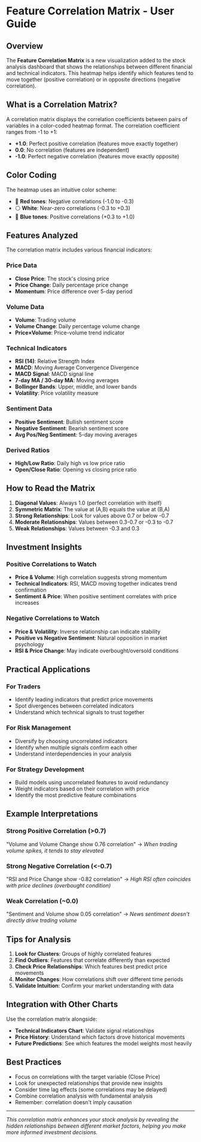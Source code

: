 # Feature Correlation Matrix - User Guide

## Overview

The **Feature Correlation Matrix** is a new visualization added to the stock analysis dashboard that shows the relationships between different financial and technical indicators. This heatmap helps identify which features tend to move together (positive correlation) or in opposite directions (negative correlation).

## What is a Correlation Matrix?

A correlation matrix displays the correlation coefficients between pairs of variables in a color-coded heatmap format. The correlation coefficient ranges from -1 to +1:

- **+1.0**: Perfect positive correlation (features move exactly together)
- **0.0**: No correlation (features are independent)
- **-1.0**: Perfect negative correlation (features move exactly opposite)

## Color Coding

The heatmap uses an intuitive color scheme:

- 🔴 **Red tones**: Negative correlations (-1.0 to -0.3)
- ⚪ **White**: Near-zero correlations (-0.3 to +0.3)
- 🔵 **Blue tones**: Positive correlations (+0.3 to +1.0)

## Features Analyzed

The correlation matrix includes various financial indicators:

### Price Data
- **Close Price**: The stock's closing price
- **Price Change**: Daily percentage price change
- **Momentum**: Price difference over 5-day period

### Volume Data
- **Volume**: Trading volume
- **Volume Change**: Daily percentage volume change
- **Price×Volume**: Price-volume trend indicator

### Technical Indicators
- **RSI (14)**: Relative Strength Index
- **MACD**: Moving Average Convergence Divergence
- **MACD Signal**: MACD signal line
- **7-day MA / 30-day MA**: Moving averages
- **Bollinger Bands**: Upper, middle, and lower bands
- **Volatility**: Price volatility measure

### Sentiment Data
- **Positive Sentiment**: Bullish sentiment score
- **Negative Sentiment**: Bearish sentiment score
- **Avg Pos/Neg Sentiment**: 5-day moving averages

### Derived Ratios
- **High/Low Ratio**: Daily high vs low price ratio
- **Open/Close Ratio**: Opening vs closing price ratio

## How to Read the Matrix

1. **Diagonal Values**: Always 1.0 (perfect correlation with itself)
2. **Symmetric Matrix**: The value at (A,B) equals the value at (B,A)
3. **Strong Relationships**: Look for values above 0.7 or below -0.7
4. **Moderate Relationships**: Values between 0.3-0.7 or -0.3 to -0.7
5. **Weak Relationships**: Values between -0.3 and 0.3

## Investment Insights

### Positive Correlations to Watch
- **Price & Volume**: High correlation suggests strong momentum
- **Technical Indicators**: RSI, MACD moving together indicates trend confirmation
- **Sentiment & Price**: When positive sentiment correlates with price increases

### Negative Correlations to Watch
- **Price & Volatility**: Inverse relationship can indicate stability
- **Positive vs Negative Sentiment**: Natural opposition in market psychology
- **RSI & Price Change**: May indicate overbought/oversold conditions

## Practical Applications

### For Traders
- Identify leading indicators that predict price movements
- Spot divergences between correlated indicators
- Understand which technical signals to trust together

### For Risk Management
- Diversify by choosing uncorrelated indicators
- Identify when multiple signals confirm each other
- Understand interdependencies in your analysis

### For Strategy Development
- Build models using uncorrelated features to avoid redundancy
- Weight indicators based on their correlation with price
- Identify the most predictive feature combinations

## Example Interpretations

### Strong Positive Correlation (>0.7)
"Volume and Volume Change show 0.76 correlation"
→ *When trading volume spikes, it tends to stay elevated*

### Strong Negative Correlation (<-0.7)
"RSI and Price Change show -0.82 correlation"
→ *High RSI often coincides with price declines (overbought condition)*

### Weak Correlation (~0.0)
"Sentiment and Volume show 0.05 correlation"
→ *News sentiment doesn't directly drive trading volume*

## Tips for Analysis

1. **Look for Clusters**: Groups of highly correlated features
2. **Find Outliers**: Features that correlate differently than expected
3. **Check Price Relationships**: Which features best predict price movements
4. **Monitor Changes**: How correlations shift over different time periods
5. **Validate Intuition**: Confirm your market understanding with data

## Integration with Other Charts

Use the correlation matrix alongside:
- **Technical Indicators Chart**: Validate signal relationships
- **Price History**: Understand which factors drove historical movements
- **Future Predictions**: See which features the model weights most heavily

## Best Practices

- Focus on correlations with the target variable (Close Price)
- Look for unexpected relationships that provide new insights
- Consider time lag effects (some correlations may be delayed)
- Combine correlation analysis with fundamental analysis
- Remember: correlation doesn't imply causation

---

*This correlation matrix enhances your stock analysis by revealing the hidden relationships between different market factors, helping you make more informed investment decisions.*
